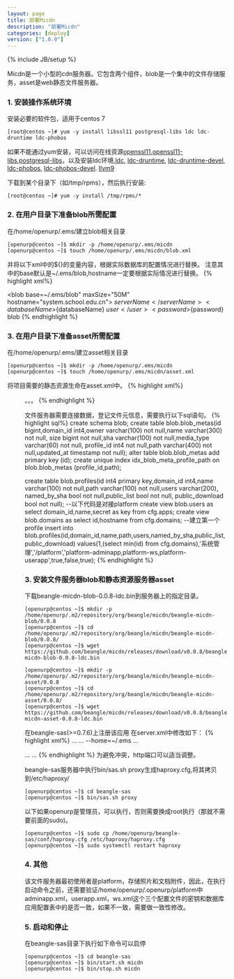 ```yaml
---
layout: page
title: 部署Micdn
description: "部署Micdn"
categories: [deploy]
version: ["1.0.0"]
---
```

{% include JB/setup %}

Micdn是一个小型的cdn服务器。它包含两个组件，blob是一个集中的文件存储服务，asset是web静态文件服务器。

### 1. 安装操作系统环境

安装必要的软件包，适用于centos 7

    [root@centos ~]# yum -y install libssl11 postgresql-libs ldc ldc-druntime ldc-phobos

如果不能通过yum安装，可以访问在线资源[openssl11](https://download-ib01.fedoraproject.org/pub/epel/7/x86_64/Packages/o/openssl11-1.1.1c-2.el7.x86_64.rpm),[openssl11-libs](https://download-ib01.fedoraproject.org/pub/epel/7/x86_64/Packages/o/openssl11-libs-1.1.1c-2.el7.x86_64.rpm),[postgresql-libs](http://mirrors.163.com/centos/7/os/x86_64/Packages/postgresql-libs-9.2.24-2.el7.x86_64.rpm)，以及安装ldc环境,[ldc](https://copr-be.cloud.fedoraproject.org/results/harbottle/main/epel-7-x86_64/01619106-ldc/ldc-1.23.0-2.el7.harbottle.x86_64.rpm),
[ldc-druntime]( 	https://copr-be.cloud.fedoraproject.org/results/harbottle/main/epel-7-x86_64/01619106-ldc/ldc-druntime-1.23.0-2.el7.harbottle.x86_64.rpm),
[ldc-druntime-devel](https://copr-be.cloud.fedoraproject.org/results/harbottle/main/epel-7-x86_64/01619106-ldc/ldc-druntime-devel-1.23.0-2.el7.harbottle.x86_64.rpm),
[ldc-phobos](https://copr-be.cloud.fedoraproject.org/results/harbottle/main/epel-7-x86_64/01619106-ldc/ldc-phobos-1.23.0-2.el7.harbottle.x86_64.rpm),
[ldc-phobos-devel](https://copr-be.cloud.fedoraproject.org/results/harbottle/main/epel-7-x86_64/01619106-ldc/ldc-phobos-devel-1.23.0-2.el7.harbottle.x86_64.rpm).
[llvm9](https://download-ib01.fedoraproject.org/pub/epel/7/x86_64/Packages/l/llvm9.0-libs-9.0.1-9.el7.x86_64.rpm)

下载到某个目录下（如/tmp/rpms），然后执行安装:

    [root@centos ~]# yum -y install /tmp/rpms/*

### 2. 在用户目录下准备blob所需配置

在/home/openurp/.ems/建立blob相关目录

    [openurp@centos ~]$ mkdir -p /home/openurp/.ems/micdn
    [openurp@centos ~]$ touch /home/openurp/.ems/micdn/blob.xml

并将以下xml中的${}的变量内容，根据实际数据库的配置情况进行替换。
注意其中的base默认是~/.ems/blob,hostname一定要根据实际情况进行替换。
{% highlight xml%}
<?xml version="1.0" encoding="UTF-8"?>
<blob base=~/.ems/blob" maxSize="50M" hostname="system.school.edu.cn">
  <dataSource>
    <serverName>${serverName}</serverName>
    <databaseName>${databaseName}</databaseName>
    <user>${user}</user>
    <password>${password}</password>
    <schema>blob</schema>
  </dataSource> 
</blob>
{% endhighlight %}

### 3. 在用户目录下准备asset所需配置

在/home/openurp/.ems/建立asset相关目录

    [openurp@centos ~]$ mkdir -p /home/openurp/.ems/micdn
    [openurp@centos ~]$ touch /home/openurp/.ems/micdn/asset.xml

将项目需要的静态资源生命在asset.xml中。
{% highlight xml%}
<?xml version="1.0" encoding="UTF-8"?>
<asset base="~/.ems/static">
  <contexts>
    <context base="/local/">
      <dir location="~/.ems/local"/>
    </context>
    <context base="/bui/">
      <jar gav="org.beangle.bundles:beangle-bundles-bui:0.3.0"/>
    </context>
    。。。
  </contexts> 
</asset>
{% endhighlight %}

文件服务器需要连接数据，登记文件元信息，需要执行以下sql语句。
{% highlight sql%}
create schema blob;
create table blob.blob_metas(id bigint,domain_id int4,owner varchar(100) not null,name varchar(300)  not null,
                              size bigint  not null,sha varchar(100)  not null,media_type varchar(60)  not null,
                              profile_id int4 not null,path varchar(400) not null,updated_at timestamp not null);
alter table blob.blob_metas add primary key (id);
create unique  index idx_blob_meta_profile_path on blob.blob_metas (profile_id,path);

create table blob.profiles(id int4 primary key,domain_id int4,name varchar(100) not null,path varchar(100) not null,users varchar(200),
                           named_by_sha bool not null,public_list bool not null,
                           public_download bool not null);
--以下代码是对接platform
create view blob.users as select domain_id,name,secret as key from cfg.apps;
create view blob.domains as select id,hostname from cfg.domains;
--建立第一个profile
insert into blob.profiles(id,domain_id,name,path,users,named_by_sha,public_list,public_download)
values(1,(select min(id) from cfg.domains),'系统管理','/platform','platform-adminapp,platform-ws,platform-userapp',true,false,true);
{% endhighlight %}

### 3. 安装文件服务器blob和静态资源服务器asset

下载beangle-micdn-blob-0.0.8-ldc.bin到服务器上的指定目录。

    [openurp@centos ~]$ mkdir -p /home/openurp/.m2/repository/org/beangle/micdn/beangle-micdn-blob/0.0.8
    [openurp@centos ~]$ cd /home/openurp/.m2/repository/org/beangle/micdn/beangle-micdn-blob/0.0.8/
    [openurp@centos ~]$ wget https://github.com/beangle/micdn/releases/download/v0.0.8/beangle-micdn-blob-0.0.8-ldc.bin

    [openurp@centos ~]$ mkdir -p /home/openurp/.m2/repository/org/beangle/micdn/beangle-micdn-asset/0.0.8
    [openurp@centos ~]$ cd /home/openurp/.m2/repository/org/beangle/micdn/beangle-micdn-asset/0.0.8/
    [openurp@centos ~]$ wget https://github.com/beangle/micdn/releases/download/v0.0.8/beangle-micdn-asset-0.0.8-ldc.bin

在beangle-sas(>=0.7.6)上注册该应用
在server.xml中修改如下：
{% highlight xml%}
<Engines>
   ...
  <Engine name="vibed" type="vibed" version="0.8.6"/>
</Engines>
<Farms>
  ...
  <Farm name="micdn" engine="vibed">
    <Options>--home=~/.ems</Options>
    <Server name="blob" http="7081"/>
    <Server name="asset" http="8080"/>
  </Farm>
<Farms>
<Proxy>
 ...
  <Backend name="micdn_asset">
     <Server name="micdn.asset" port="6081"/>
  </Backend>
</Proxy>

<Webapps>
  ...
  <Webapp name="micdn.blob" gav="org.beangle.micdn:beangle-micdn-blob:bin:ldc:0.0.8"/>
  <Webapp name="micdn.asset" gav="org.beangle.micdn:beangle-micdn-asset:bin:ldc:0.0.8"/>
</Webapps>
<Deployments>
  ...
  <Deployment webapp="micdn.blob" on="micdn.blob"  path="/blob"/>
  <Deployment webapp="micdn.asset" on="micdn_asset"  path="/static"/>
</Deployments>
{% endhighlight %}
为避免冲突，http端口可以适当调整。

beangle-sas服务器中执行bin/sas.sh proxy生成haproxy.cfg,将其拷贝到/etc/haproxy/

    [openurp@centos ~]$ cd beangle-sas
    [openurp@centos ~]$ bin/sas.sh proxy

以下如果openurp是管理员，可以执行，否则需要换成root执行（那就不需要前面的sudo)。

    [openurp@centos ~]$ sudo cp /home/openurp/beangle-sas/conf/haproxy.cfg /etc/haproxy/haproxy.cfg
    [openurp@centos ~]$ sudo systemctl restart haproxy

### 4. 其他

该文件服务器最初使用者是platform，存储照片和文档附件，因此，在执行启动命令之前，还需要验证/home/openurp/.openurp/platform中
adminapp.xml，userapp.xml，ws.xml这个三个配置文件的密钥和数据库应用配置表中的是否一致，如果不一致，需要做一致性修改。

### 5. 启动和停止

在beangle-sas目录下执行如下命令可以启停

    [openurp@centos ~]$ cd beangle-sas
    [openurp@centos ~]$ bin/start.sh micdn
    [openurp@centos ~]$ bin/stop.sh micdn

